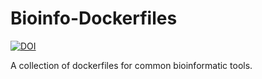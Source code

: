 # Bioinfo-Dockerfiles

[![DOI](https://zenodo.org/badge/129564177.svg)](https://zenodo.org/badge/latestdoi/129564177)

A collection of dockerfiles for common bioinformatic tools.  
